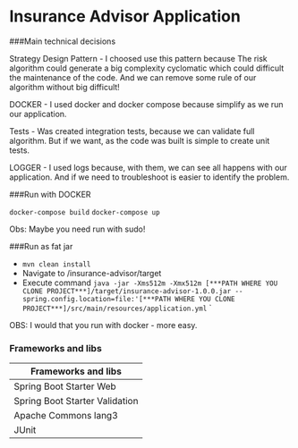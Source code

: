# Insurance Advisor Application

###Main technical decisions

Strategy Design Pattern - I choosed use this pattern because The risk algorithm could generate a big 
complexity cyclomatic which could difficult the maintenance of the code. And we can remove some rule of our algorithm
without big difficult!

DOCKER - I used docker and docker compose because simplify as we run our application.

Tests - Was created integration tests, because we can validate full algorithm. But if we want, as the code was built
is simple to create unit tests.

LOGGER - I used logs because, with them, we can see all happens with our application. And if we need to troubleshoot is
easier to identify the problem.

###Run with DOCKER

`docker-compose build`
`docker-compose up`

Obs: Maybe you need run with sudo!

###Run as fat jar
- `mvn clean install`
- Navigate to /insurance-advisor/target
- Execute command `java -jar -Xms512m -Xmx512m [***PATH WHERE YOU CLONE PROJECT***]/target/insurance-advisor-1.0.0.jar --spring.config.location=file:'[***PATH WHERE YOU CLONE PROJECT***]/src/main/resources/application.yml` `

OBS: I would that you run with docker - more easy.

### Frameworks and libs

| Frameworks and libs |
| ------ |
| Spring Boot Starter Web |
| Spring Boot Starter Validation |
| Apache Commons lang3 |
| JUnit |